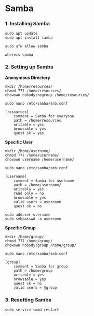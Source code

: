 # Samba

### 1. Installing Samba

```
sudo apt update
sudo apt install samba
```

```
sudo ufw allow samba
```

```
whereis samba
```

### 2. Setting up Samba

**Anonymous Directory**
```
mkdir /home/resources/
chmod 777 /home/resources/
chowown nobody:nogroup /home/resources/
```

```
sudo nano /etc/samba/smb.conf
```

```
[resources]
    comment = Samba for everyone 
    path = /home/resources 
    writable = yes
    browsable = yes
    quest ok = yes
```

**Specific User**
```
mkdir /home/username/
chmod 777 /home/username/
chowown username /home/username/
```

```
sudo nano /etc/samba/smb.conf
```

```
[username]
    comment = Samba for username 
    path = /home/username/
    writable = yes
    read only = no
    browsable = yes
    valid users = username
    quest ok = no
```

```
sudo adduser username
sudo smbpasswd -a username
```

**Specific Group**
```
mkdir /home/group/
chmod 777 /home/group/
chowown nobody:group /home/group/
```

```
sudo nano /etc/samba/smb.conf
```

```
[group]
    comment = Samba for group 
    path = /home/group 
    writable = yes
    browsable = yes
    quest ok = no
    valid users = @group
```

### 3. Resetting Samba

```
sudo service smbd restart
```